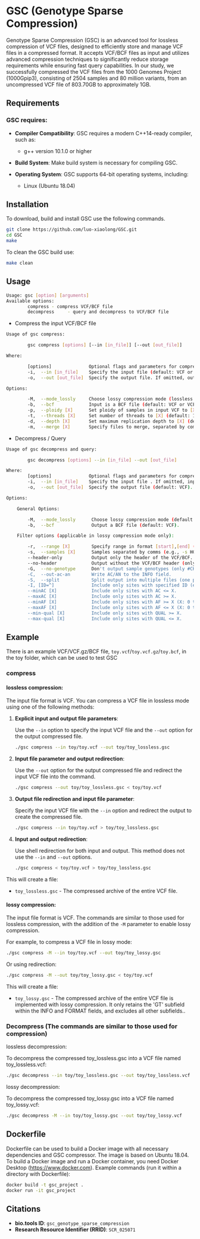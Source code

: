 # GSC (Genotype Sparse Compression)
Genotype Sparse Compression (GSC) is an advanced tool for lossless compression of VCF files, designed to efficiently store and manage VCF files in a compressed format. It accepts VCF/BCF files as input and utilizes advanced compression techniques to significantly reduce storage requirements while ensuring fast query capabilities. In our study, we successfully compressed the VCF files from the 1000 Genomes Project (1000Gpip3), consisting of 2504 samples and 80 million variants, from an uncompressed VCF file of 803.70GB to approximately 1GB.

## Requirements 
### GSC requires:

- **Compiler Compatibility**: GSC requires a modern C++14-ready compiler, such as:
  - g++ version 10.1.0 or higher

- **Build System**: Make build system is necessary for compiling GSC.

- **Operating System**: GSC supports 64-bit operating systems, including:
  - Linux (Ubuntu 18.04)
  
## Installation
To download, build and install GSC use the following commands.
```bash
git clone https://github.com/luo-xiaolong/GSC.git
cd GSC
make
```
To clean the GSC build use:
```bash
make clean
```
## Usage
```bash
Usage: gsc [option] [arguments] 
Available options: 
        compress - compress VCF/BCF file
        decompress     - query and decompress to VCF/BCF file
```
- Compress the input VCF/BCF file
```bash
Usage of gsc compress:

        gsc compress [options] [--in [in_file]] [--out [out_file]]

Where:

        [options]              Optional flags and parameters for compression.
        -i,  --in [in_file]    Specify the input file (default: VCF or VCF.GZ). If omitted, input is taken from standard input (stdin).
        -o,  --out [out_file]  Specify the output file. If omitted, output is sent to standard output (stdout).

Options:

        -M,  --mode_lossly     Choose lossy compression mode (lossless by default).
        -b,  --bcf             Input is a BCF file (default: VCF or VCF.GZ).
        -p,  --ploidy [X]      Set ploidy of samples in input VCF to [X] (default: 2).
        -t,  --threads [X]     Set number of threads to [X] (default: 1).
        -d,  --depth [X]       Set maximum replication depth to [X] (default: 100, 0 means no matches).
        -m,  --merge [X]       Specify files to merge, separated by commas (e.g., -m chr1.vcf,chr2.vcf), or '@' followed by a file containing a list of VCF files (e.g., -m @file_with_IDs.txt). By default, all VCF files are compressed.
```
- Decompress / Query
```bash
Usage of gsc decompress and query:

        gsc decompress [options] --in [in_file] --out [out_file]

Where:
        [options]              Optional flags and parameters for compression.
        -i,  --in [in_file]    Specify the input file . If omitted, input is taken from standard input (stdin).
        -o,  --out [out_file]  Specify the output file (default: VCF). If omitted, output is sent to standard output (stdout).

Options:

    General Options:

        -M,  --mode_lossly      Choose lossy compression mode (default: lossless).
        -b,  --bcf              Output a BCF file (default: VCF).

    Filter options (applicable in lossy compression mode only): 

        -r,  --range [X]        Specify range in format [start],[end] (e.g., -r 4999756,4999852).
        -s,  --samples [X]      Samples separated by comms (e.g., -s HG03861,NA18639) OR '@' sign followed by the name of a file with sample name(s) separated by whitespaces (for exaple: -s @file_with_IDs.txt). By default all samples/individuals are decompressed. 
        --header-only           Output only the header of the VCF/BCF.
        --no-header             Output without the VCF/BCF header (only genotypes).
        -G,  --no-genotype      Don't output sample genotypes (only #CHROM, POS, ID, REF, ALT, QUAL, FILTER, and INFO columns).
        -C,  --out-ac-an        Write AC/AN to the INFO field.
        -S,  --split            Split output into multiple files (one per chromosome).
        -I, [ID=^]              Include only sites with specified ID (e.g., -I "ID=rs6040355").
        --minAC [X]             Include only sites with AC <= X.
        --maxAC [X]             Include only sites with AC >= X.
        --minAF [X]             Include only sites with AF >= X (X: 0 to 1).
        --maxAF [X]             Include only sites with AF <= X (X: 0 to 1).
        --min-qual [X]          Include only sites with QUAL >= X.
        --max-qual [X]          Include only sites with QUAL <= X.
```
## Example
There is an example VCF/VCF.gz/BCF file, `toy.vcf`/`toy.vcf.gz`/`toy.bcf`, in the toy folder, which can be used to test GSC
### compress

#### lossless compression:
The input file format is VCF. You can compress a VCF file in lossless mode using one of the following methods:
1. **Explicit input and output file parameters**:
   
   Use the `--in` option to specify the input VCF file and the `--out` option for the output compressed file.
   ```bash
   ./gsc compress --in toy/toy.vcf --out toy/toy_lossless.gsc
   ```
2. **Input file parameter and output redirection**:
   
   Use the `--out` option for the output compressed file and redirect the input VCF file into the command.
   ```bash
   ./gsc compress --out toy/toy_lossless.gsc < toy/toy.vcf
   ```
3. **Output file redirection and input file parameter**:
   
   Specify the input VCF file with the `--in` option and redirect the output to create the compressed file.
   ```bash
   ./gsc compress --in toy/toy.vcf > toy/toy_lossless.gsc
   ```
4. **Input and output redirection**:
   
   Use shell redirection for both input and output. This method does not use the `--in` and `--out` options.
   ```bash
   ./gsc compress < toy/toy.vcf > toy/toy_lossless.gsc
   ```
This will create a file:
* `toy_lossless.gsc` - The compressed archive of the entire VCF file.

#### lossy compression:

The input file format is VCF. The commands are similar to those used for lossless compression, with the addition of the `-M` parameter to enable lossy compression.

   For example, to compress a VCF file in lossy mode:

   ```bash
   ./gsc compress -M --in toy/toy.vcf --out toy/toy_lossy.gsc
   ```
   Or using redirection:
   ```bash
   ./gsc compress -M --out toy/toy_lossy.gsc < toy/toy.vcf
   ``` 
   This will create a file:
   * `toy_lossy.gsc` - The compressed archive of the entire VCF file is implemented with lossy compression. It only retains the 'GT' subfield within the INFO and FORMAT fields, and excludes all other subfields..
    
### Decompress   (The commands are similar to those used for compression)
lossless decompression:

To decompress the compressed toy_lossless.gsc into a VCF file named toy_lossless.vcf:
```bash
./gsc decompress --in toy/toy_lossless.gsc --out toy/toy_lossless.vcf
```
lossy decompression:

To decompress the compressed toy_lossy.gsc into a VCF file named toy_lossy.vcf:
```bash
./gsc decompress -M --in toy/toy_lossy.gsc --out toy/toy_lossy.vcf
```
## Dockerfile
Dockerfile can be used to build a Docker image with all necessary dependencies and GSC compressor. The image is based on Ubuntu 18.04. To build a Docker image and run a Docker container, you need Docker Desktop (https://www.docker.com). Example commands (run it within a directory with Dockerfile):
```bash
docker build -t gsc_project .
docker run -it gsc_project
```
## Citations
- **bio.tools ID**: `gsc_genotype_sparse_compression`
- **Research Resource Identifier (RRID)**: `SCR_025071`
